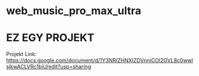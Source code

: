 # web_music_pro_max_ultra
# **EZ EGY PROJEKT**

Projekt Link:
https://docs.google.com/document/d/1Y3NRIZHNXIZDVnniCOl2GVL8c0wwlsjkwACLVRc1biU/edit?usp=sharing
